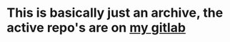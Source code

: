 # This is basically just an archive, the active repo's are on [my gitlab](https://git.30p87.de/30p87)
